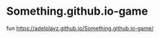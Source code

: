 # Something.github.io-game               
fun
 https://adelplayz.github.io/Something.github.io-game/
